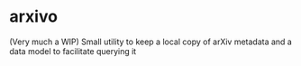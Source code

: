 # arxivo

(Very much a WIP)
Small utility to keep a local copy of arXiv metadata and a data model to facilitate querying it
